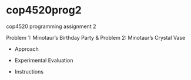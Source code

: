 # cop4520prog2
cop4520 programming assignment 2

Problem 1: Minotaur’s Birthday Party & Problem 2: Minotaur’s Crystal Vase

- Approach

- Experimental Evaluation

- Instructions
